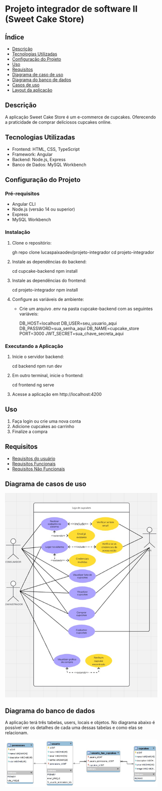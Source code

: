 # Projeto integrador de software II (Sweet Cake Store)

## Índice

- [Descrição](#descrição)
- [Tecnologias Utilizadas](#tecnologias-utilizadas)
- [Configuração do Projeto](#configuração-do-projeto)
- [Uso](#uso)
- [Requisitos](#requisitos)
- [Diagrama de caso de uso](#diagrama-de-casos-de-uso)
- [Diagrama do banco de dados](#diagrama-do-banco-de-dados)
- [Casos de uso](#casos-de-uso)
- [Layout da aplicação](#layout-da-aplicação)

## Descrição

A aplicação Sweet Cake Store é um e-commerce de cupcakes. Oferecendo a praticidade de comprar deliciosos cupcakes online.

## Tecnologias Utilizadas

- Frontend: HTML, CSS, TypeScript
- Framework: Angular
- Backend: Node.js, Express
- Banco de Dados: MySQL Workbench

## Configuração do Projeto

### Pré-requisitos

- Angular CLI
- Node.js (versão 14 ou superior)
- Express
- MySQL Workbench

### Instalação

1. Clone o repositório:
   
   gh repo clone lucaspaixaodev/projeto-integrador
   cd projeto-integrador
   

2. Instale as dependências do backend:
   
   cd cupcake-backend
   npm install
   

3. Instale as dependências do frontend:
   
   cd projeto-integrador
   npm install
   

4. Configure as variáveis de ambiente:
   - Crie um arquivo .env na pasta cupcake-backend com as seguintes variáveis:
     
     DB_HOST=localhost
     DB_USER=seu_usuario_aqui
     DB_PASSWORD=sua_senha_aqui
     DB_NAME=cupcake_store
     PORT=3000
     JWT_SECRET=sua_chave_secreta_aqui
     

### Executando a Aplicação

1. Inicie o servidor backend:
   
   cd backend
   npm run dev
   

2. Em outro terminal, inicie o frontend:
   
   cd frontend
   ng serve
   

3. Acesse a aplicação em http://localhost:4200

## Uso

1. Faça login ou crie uma nova conta
2. Adicione cupcakes ao carrinho
3. Finalize a compra

## Requisitos

- [Requisitos do usuário](./documentacao/requisitos/requisitos-usuario.md)
- [Requisitos Funcionais](./documentacao/requisitos/requisitos-funcionais.md)
- [Requisitos Não Funcionais](./documentacao/requisitos/requisitos-nao-funcionais.md)

## Diagrama de casos de uso

![Diagrama de casos de uso da aplicação Sweet Cake Store](./documentacao/diagramas/diagrama_caso_de_uso.png)

## Diagrama do banco de dados

A aplicação terá três tabelas, users, locais e objetos. No diagrama abaixo é possível ver os detalhes de cada uma dessas tabelas e como elas se relacionam.

![Diagrama do banco de dados da aplicação Sweet Cake Store](./documentacao/diagramas/entidade_relacionamentos.png)

<!-- ## Layout da aplicação

Abaixo estão os links para acessar os [wireframes](https://wireframe.cc/) e [mockups](https://www.figma.com/) da aplicação.

- [Wireframes](https://)
- [Mockups](https://www.figma.com) -->